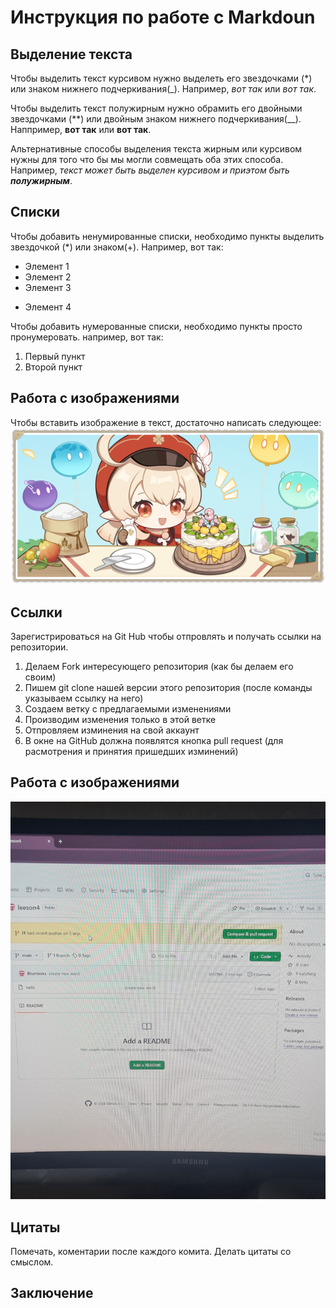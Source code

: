 # Инструкция по работе с Markdoun

## Выделение текста

Чтобы выделить текст курсивом нужно выделеть его звездочками (*) или знаком нижнего подчеркивания(_). Например, *вот так* или _вот так_.

Чтобы выделить текст полужирным нужно обрамить его двойными звездочками (**) или двойным знаком нижнего подчеркивания(__). Наппример, **вот так** или __вот так__.

Альтернативные способы выделения текста жирным или курсивом нужны для того что бы мы могли совмещать оба этих способа. Например, _текст может быть выделен курсивом и приэтом быть **полужирным**_.

## Списки

Чтобы добавить ненумированные списки, необходимо пункты выделить звездочкой (*) или знаком(+). Например, вот так:
* Элемент 1
* Элемент 2
* Элемент 3
+ Элемент 4

Чтобы добавить нумерованные списки, необходимо пункты просто пронумеровать. например, вот так:
1. Первый пункт
2. Второй пункт

## Работа с изображениями

Чтобы вставить изображение в текст, достаточно написать следующее:
![Привет, Это тефтелька!](1696345914904.png)

## Ссылки

Зарегистрироваться на Git Hub чтобы отпровлять и получать ссылки на репозитории.

1. Делаем Fork интересующего репозитория (как бы делаем его своим) 
2. Пишем git clone нашей версии этого репозитория (после команды указываем ссылку на него)
3. Создаем ветку с предлагаемыми изменениями
4. Производим изменения только в этой ветке
5. Отпровляем изминения на свой аккаунт
6. В окне на GitHub должна появлятся кнопка pull request (для расмотрения и принятия пришедших изминений)


## Работа с изображениями

![Photo](photo_2024-04-05_12-40-01.jpg)

## Цитаты

Помечать, коментарии после каждого комита.
Делать цитаты со смыслом.

## Заключение